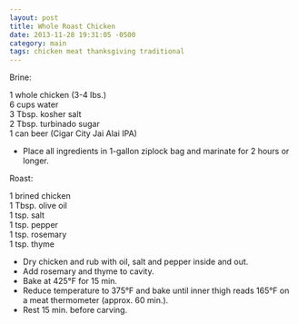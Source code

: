 ```yaml
---
layout: post
title: Whole Roast Chicken
date: 2013-11-28 19:31:05 -0500
category: main
tags: chicken meat thanksgiving traditional
---
```

Brine:
  
1 whole chicken (3-4 lbs.)  
6 cups water  
3 Tbsp. kosher salt  
2 Tbsp. turbinado sugar  
1 can beer (Cigar City Jai Alai IPA)  

* Place all ingredients in 1-gallon ziplock bag and marinate for 2 hours or longer.

Roast:
  
1 brined chicken  
1 Tbsp. olive oil  
1 tsp. salt  
1 tsp. pepper  
1 tsp. rosemary  
1 tsp. thyme  

* Dry chicken and rub with oil, salt and pepper inside and out.
* Add rosemary and thyme to cavity.
* Bake at 425°F for 15 min.
* Reduce temperature to 375°F and bake until inner thigh reads 165°F on a meat thermometer (approx. 60 min.).
* Rest 15 min. before carving.
